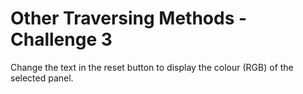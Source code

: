# Other Traversing Methods - Challenge 3

Change the text in the reset button to display the colour (RGB) of the selected panel.